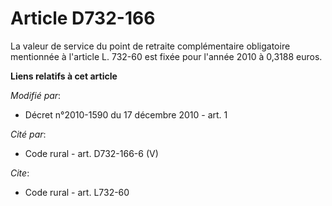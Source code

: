 # Article D732-166

La valeur de service du point de retraite complémentaire obligatoire mentionnée à l'article L. 732-60 est fixée pour l'année
2010 à 0,3188 euros.

**Liens relatifs à cet article**

_Modifié par_:

  - Décret n°2010-1590 du 17 décembre 2010 - art. 1

_Cité par_:

  - Code rural - art. D732-166-6 (V)

_Cite_:

  - Code rural - art. L732-60
